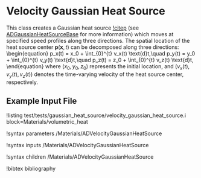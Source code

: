 # Velocity Gaussian Heat Source

This class creates a Gaussian heat source [!citep](yushu2022directed) (see [ADGaussianHeatSourceBase](ADGaussianHeatSourceBase.md) for more information) which moves at specified speed profiles along three directions. The spatial location of the heat source center $\boldsymbol{p}(\boldsymbol{x},t)$ can be decomposed along three directions:
\begin{equation}
  p_x(t) = x_0 + \int_{0}^{t} v_x(t) \text{d}t,\quad
  p_y(t) = y_0 + \int_{0}^{t} v_y(t) \text{d}t,\quad
  p_z(t) = z_0 + \int_{0}^{t} v_z(t) \text{d}t,
\end{equation}
where $(x_0, y_0,z_0)$ represents the initial location, and $(v_x(t), v_y(t), v_z(t))$ denotes the time-varying velocity of the heat source center, respectively.

## Example Input File

!listing test/tests/gaussian_heat_source/velocity_gaussian_heat_source.i block=Materials/volumetric_heat

!syntax parameters /Materials/ADVelocityGaussianHeatSource

!syntax inputs /Materials/ADVelocityGaussianHeatSource

!syntax children /Materials/ADVelocityGaussianHeatSource

!bibtex bibliography
